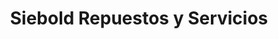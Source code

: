 ---
title: "Siebold Repuestos y Servicios"
url: /santa-catarina-pinula/siebold-repuestos-y-servicios/
shop: neumáticos
---